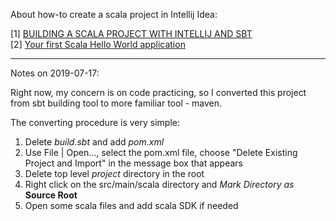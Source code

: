 
About how-to create a scala project in Intellij Idea:

[1] [BUILDING A SCALA PROJECT WITH INTELLIJ AND SBT](https://docs.scala-lang.org/getting-started-intellij-track/building-a-scala-project-with-intellij-and-sbt.html)  
[2] [Your first Scala Hello World application](http://allaboutscala.com/tutorials/chapter-1-getting-familiar-intellij-ide/scala-tutorial-first-hello-world-application/)

---

Notes on 2019-07-17:

Right now, my concern is on code practicing, so I converted this project from sbt building tool to more familiar tool - maven.

The converting procedure is very simple:

1. Delete *build.sbt* and add *pom.xml*
2. Use File | Open..., select the pom.xml file, choose "Delete Existing Project and Import" in the message box that appears
3. Delete top level *project* directory in the root
4. Right click on the src/main/scala directory and *Mark Directory as* **Source Root**
5. Open some scala files and add scala SDK if needed